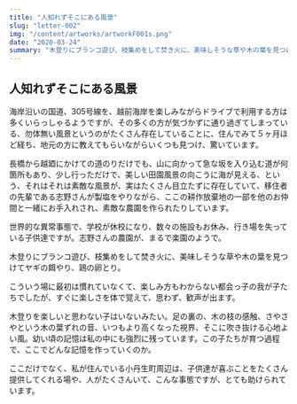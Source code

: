 ```yaml
---
title: "人知れずそこにある風景"
slug: "letter-002"
img: "/content/artworks/artworkF001s.png"
date: "2020-03-24"
summary: "木登りにブランコ遊び、枝集めをして焚き火に、美味しそうな草や木の葉を見つけてヤギの餌やり、鶏の卵とり。"
---
```


## 人知れずそこにある風景

海岸沿いの国道、305号線を、越前海岸を楽しみながらドライブで利用する方は多くいらっしゃるようですが、その多くの方が気づかずに通り過ぎてしまっている、勿体無い風景というのがたくさん存在していることに、住んでみて５ヶ月ほど経ち、地元の方に教えてもらいながらいくつも見つけ、驚いています。  

長橋から越廼にかけての道のりだけでも、山に向かって急な坂を入り込む道が何箇所もあり、少し行っただけで、美しい田園風景の向こうに海が見える、という、それはそれは素敵な風景が、実はたくさん目立たずに存在していて、移住者の先輩である志野さんが製塩をやりながら、ここの耕作放棄地の一部を他のお仲間と一緒にお手入れされ、素敵な農園を作られたりしています。  

世界的な異常事態で、学校が休校になり、数々の施設もお休み、行き場を失っている子供達ですが。志野さんの農園が、まるで楽園のようで。  

木登りにブランコ遊び、枝集めをして焚き火に、美味しそうな草や木の葉を見つけてヤギの餌やり、鶏の卵とり。  

こういう場に最初は慣れていなくて、楽しみ方もわからない都会っ子の我が子たちでしたが、すぐに楽しさを体で覚えて、思わず、歓声が出ます。  

木登りを楽しいと思わない子はいないみたい。足の裏の、木の枝の感触、さやさやという木の葉ずれの音、いつもより高くなった視界、そこに吹き抜ける心地よい風。幼い頃の記憶は私の中にも強烈に残っています。この子たちが育つ過程で、ここでどんな記憶を作っていくのか。  

ここだけでなく、私が住んでいる小丹生町周辺は、子供達が喜ぶことをたくさん提供してくれる場や、人がたくさんいて、こんな事態ですが、とても助けられています。  
